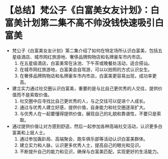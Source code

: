 # 【总结】梵公子《白富美女友计划》：白富美计划第二集不高不帅没钱快速吸引白富美

-   梵公子《白富美女友计划》第二集介绍了如何在特定场所认识白富美，包括五星级酒店、城市网红旅游地、奢侈品牌购物店和名牌豪车市内市店。
    1.  在五星级酒店，白富美常在泳池、下午茶或晚餐处活动，适合搭讪。
    2.  在城市网红旅游地，白富美会自驾游，可以以拍照的方式认识女生。
    3.  在奢侈品牌购物店和名牌豪车市内市店，白富美更容易出现，成功率更高。
-   建立实力通过社交圈认识白富美，重要的是与比自己更优秀的人交往，提供价值而不是索取价值。
    1.  社交圈中应寻找比自己更优秀的人，与之交往可以促进个人成长。
    2.  通过与优秀人建立好感，提供价值，自身能力和社交圈逐渐扩大。
    3.  与优秀人在一起要懂得提供价值，展现自己的礼貌和靠谱性，不要只是索取。
-   通过提供价值让对方感到舒适，然后一起参加各种高端社交活动，认识更多白富美和上层人士。
    1.  通过参加轰趴局、高端聚会、跑车俱乐部等活动认识白富美群体。
    2.  建立实力和人脉，认识更多优秀人士，提高自己的眼光和见识。
    3.  不断提升自己的能力和见识，确保与白富美匹配，实现更好的生活能力。